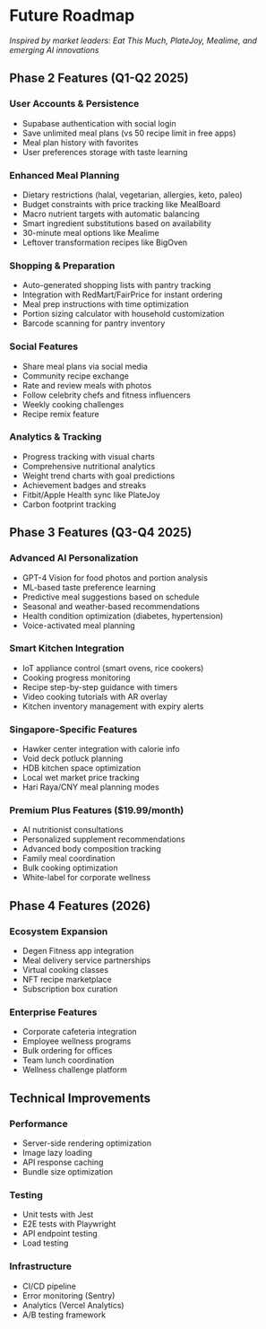 # Future Roadmap

*Inspired by market leaders: Eat This Much, PlateJoy, Mealime, and emerging AI innovations*

## Phase 2 Features (Q1-Q2 2025)

### User Accounts & Persistence
- Supabase authentication with social login
- Save unlimited meal plans (vs 50 recipe limit in free apps)
- Meal plan history with favorites
- User preferences storage with taste learning

### Enhanced Meal Planning
- Dietary restrictions (halal, vegetarian, allergies, keto, paleo)
- Budget constraints with price tracking like MealBoard
- Macro nutrient targets with automatic balancing
- Smart ingredient substitutions based on availability
- 30-minute meal options like Mealime
- Leftover transformation recipes like BigOven

### Shopping & Preparation
- Auto-generated shopping lists with pantry tracking
- Integration with RedMart/FairPrice for instant ordering
- Meal prep instructions with time optimization
- Portion sizing calculator with household customization
- Barcode scanning for pantry inventory

### Social Features
- Share meal plans via social media
- Community recipe exchange
- Rate and review meals with photos
- Follow celebrity chefs and fitness influencers
- Weekly cooking challenges
- Recipe remix feature

### Analytics & Tracking
- Progress tracking with visual charts
- Comprehensive nutritional analytics
- Weight trend charts with goal predictions
- Achievement badges and streaks
- Fitbit/Apple Health sync like PlateJoy
- Carbon footprint tracking

## Phase 3 Features (Q3-Q4 2025)

### Advanced AI Personalization
- GPT-4 Vision for food photos and portion analysis
- ML-based taste preference learning
- Predictive meal suggestions based on schedule
- Seasonal and weather-based recommendations
- Health condition optimization (diabetes, hypertension)
- Voice-activated meal planning

### Smart Kitchen Integration
- IoT appliance control (smart ovens, rice cookers)
- Cooking progress monitoring
- Recipe step-by-step guidance with timers
- Video cooking tutorials with AR overlay
- Kitchen inventory management with expiry alerts

### Singapore-Specific Features
- Hawker center integration with calorie info
- Void deck potluck planning
- HDB kitchen space optimization
- Local wet market price tracking
- Hari Raya/CNY meal planning modes

### Premium Plus Features ($19.99/month)
- AI nutritionist consultations
- Personalized supplement recommendations
- Advanced body composition tracking
- Family meal coordination
- Bulk cooking optimization
- White-label for corporate wellness

## Phase 4 Features (2026)

### Ecosystem Expansion
- Degen Fitness app integration
- Meal delivery service partnerships
- Virtual cooking classes
- NFT recipe marketplace
- Subscription box curation

### Enterprise Features
- Corporate cafeteria integration
- Employee wellness programs
- Bulk ordering for offices
- Team lunch coordination
- Wellness challenge platform

## Technical Improvements

### Performance
- Server-side rendering optimization
- Image lazy loading
- API response caching
- Bundle size optimization

### Testing
- Unit tests with Jest
- E2E tests with Playwright
- API endpoint testing
- Load testing

### Infrastructure
- CI/CD pipeline
- Error monitoring (Sentry)
- Analytics (Vercel Analytics)
- A/B testing framework